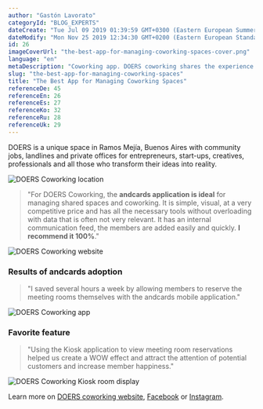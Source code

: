 ```yaml
---
author: "Gastón Lavorato"
categoryId: "BLOG_EXPERTS"
dateCreate: "Tue Jul 09 2019 01:39:59 GMT+0300 (Eastern European Summer Time)"
dateModify: "Mon Nov 25 2019 12:34:30 GMT+0200 (Eastern European Standard Time)"
id: 26
imageCoverUrl: "the-best-app-for-managing-coworking-spaces-cover.png"
language: "en"
metaDescription: "Coworking app. DOERS coworking shares the experience of using andcards application as the best one for managing coworking spaces they ever tested. "
slug: "the-best-app-for-managing-coworking-spaces"
title: "The Best App for Managing Coworking Spaces"
referenceDe: 45
referenceEn: 26
referenceEs: 27
referenceKo: 32
referenceRu: 28
referenceUk: 29
---
```


DOERS is a unique space in Ramos Mejía, Buenos Aires with community jobs, landlines and private offices for entrepreneurs, start-ups, creatives, professionals and all those who transform their ideas into reality.

![DOERS Coworking location](https://s3.ap-northeast-2.amazonaws.com/blogs.andcards.com/the-best-app-for-managing-coworking-spaces-1.png|height=1080,width=1920)

> "For DOERS Coworking, the **andcards application is ideal** for managing shared spaces and coworking. It is simple, visual, at a very competitive price and has all the necessary tools without overloading with data that is often not very relevant. It has an internal communication feed, the members are added easily and quickly. **I recommend it 100%**."

![DOERS Coworking website](https://s3.ap-northeast-2.amazonaws.com/blogs.andcards.com/the-best-app-for-managing-coworking-spaces-2.png|height=983,width=1920)

### Results of andcards adoption

> "I saved several hours a week by allowing members to reserve the meeting rooms themselves with the andcards mobile application."

![DOERS Coworking app](https://d7ccq1i35b0cj.cloudfront.net/andcards-my-workspaces-main-doers-light-en-1920-1200.jpg|height=1200,width=1920)

### Favorite feature

> "Using the Kiosk application to view meeting room reservations helped us create a WOW effect and attract the attention of potential customers and increase member happiness."

![DOERS Coworking Kiosk room display](https://d7ccq1i35b0cj.cloudfront.net/andcards-bookings-room-display-en-1920-1200.png|height=1200,width=1920)

Learn more on [DOERS coworking website](https://www.coworkingdoers.com/), [Facebook](https://www.facebook.com/somosdoers/) or [Instagram](https://www.instagram.com/somosdoers/).

